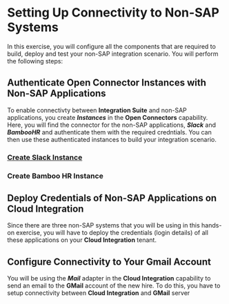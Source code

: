# Setting Up Connectivity to Non-SAP Systems

In this exercise, you will configure all the components that are required to build, deploy and test your non-SAP integration scenario. You will perform the following steps:

## Authenticate Open Connector Instances with Non-SAP Applications

To enable connectivty between **Integration Suite** and non-SAP applications, you create ***Instances*** in the **Open Connectors** capability. Here, you will find the connector for the non-SAP applications, ***Slack*** and ***BambooHR*** and authenticate them with the required credntials. You can then use these authenticated instances to build your integration scenario. 

### [Create Slack Instance](/exercises/exercise1/Ex-1.1.1.md)

### Create Bamboo HR Instance

## Deploy Credentials of Non-SAP Applications on Cloud Integration

Since there are three non-SAP systems that you will be using in this hands-on exercise, you will have to deploy the credentials (login details) of all these applications on your **Cloud Integration** tenant. 

## Configure Connectivity to Your Gmail Account

You will be using the ***Mail*** adapter in the **Cloud Integration** capability to send an email to the **GMail** account of the new hire. To do this, you have to setup connectivity between **Cloud Integration** and **GMail** server 
